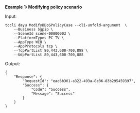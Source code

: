 **Example 1: Modifying policy scenario**



Input: 

```
tccli dayu ModifyDDoSPolicyCase --cli-unfold-argument  \
    --Business bgpip \
    --SceneId scene-00000003 \
    --PlatformTypes PC TV \
    --AppType WEB \
    --AppProtocols tcp \
    --TcpPortList 80,443,600-700,888 \
    --UdpPortList 80,443,600-700,888
```

Output: 
```
{
    "Response": {
        "RequestId": "eac6b301-a322-493a-8e36-83b295459397",
        "Success": {
            "Code": "Success",
            "Message": "Success"
        }
    }
}
```

